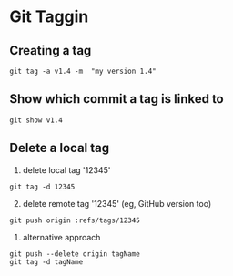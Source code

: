 # Git Taggin

## Creating a tag
```
git tag -a v1.4 -m  "my version 1.4"
```

## Show which commit a tag is linked to
```
git show v1.4
```

## Delete a local tag
1. delete local tag '12345'
```
git tag -d 12345
```
2. delete remote tag '12345' (eg, GitHub version too)
```
git push origin :refs/tags/12345
```
1. alternative approach
```
git push --delete origin tagName
git tag -d tagName
```